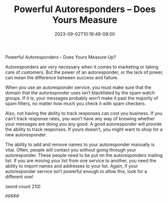 ﻿---
title: "Powerful Autoresponders – Does Yours Measure"
date: 2023-09-02T10:18:48-08:00
description: "Autoresponders Tips for Web Success"
featured_image: "/images/Autoresponders.jpg"
tags: ["Autoresponders"]
---

Powerful Autoresponders – Does Yours Measure 
Up?

Autoresponders are very necessary when it comes
to marketing or taking care of customers. But the 
power of an autoresponder, or the lack of power, 
can mean the difference between success and 
failure.

When you use an autoresponder service, you must 
make sure that the domain that the autoresponder 
uses isn’t blacklisted by the spam watch groups. If 
it is, your messages probably won’t make it past 
the majority of spam filters, no matter how much 
you check it with spam checkers.

Also, not having the ability to track responses can 
cost you business. If you can’t track response rates, 
you won’t have any way of knowing whether your 
messages are doing you any good. A good 
autoresponder will provide the ability to track 
responses. If yours doesn’t, you might want to shop 
for a new autoresponder.

The ability to add and remove names to your 
autoresponder manually is vital. Often, people will 
contact you without going through your 
autoresponder. These people need to be put on the 
autoresponders mailing list. If you are moving your 
list from one service to another, you need the ability 
to import names and addresses to your list. Again, 
if your autoresponder service isn’t powerful enough 
to allow this, look for a different one!

(word count 210)

PPPPP

